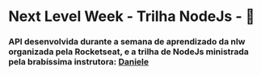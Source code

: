 # Next Level Week - Trilha NodeJs - :rocket:

### API desenvolvida durante a semana de aprendizado da nlw organizada pela Rocketseat, e a trilha de NodeJs ministrada pela brabíssima instrutora: [Daniele](https://github.com/danileao)
